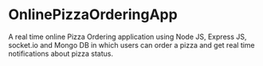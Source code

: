 # OnlinePizzaOrderingApp
 A real time online Pizza Ordering application using Node JS, Express JS, socket.io and Mongo DB in which users can order a pizza and get real time notifications about pizza status.
